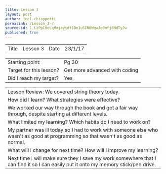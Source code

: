 ```yaml
---
title: Lesson 3
layout: post
author: joel.chiappetti
permalink: /Lesson_3-/
source-id: 1_LzPpCHcLqMmjaytdt1Dn1uSIN6WqwJoQmfj6NdTyJw
published: true
---
```

<table>
  <tr>
    <td>Title</td>
    <td>
Lesson 3</td>
    <td>Date</td>
    <td>
23/1/17</td>
  </tr>
</table>


<table>
  <tr>
    <td>Starting point:</td>
    <td>Pg 30</td>
  </tr>
  <tr>
    <td>Target for this lesson?</td>
    <td>Get more advanced with coding
</td>
  </tr>
  <tr>
    <td>Did I reach my target? </td>
    <td> Yes
</td>
  </tr>
</table>


<table>
  <tr>
    <td>Lesson Review: We covered string theory today.</td>
  </tr>
  <tr>
    <td>How did I learn? What strategies were effective? </td>
  </tr>
  <tr>
    <td>We worked our way through the book and got a fair way through, despite starting at different levels. </td>
  </tr>
  <tr>
    <td>What limited my learning? Which habits do I need to work on? </td>
  </tr>
  <tr>
    <td>My partner was ill today so I had to work with someone else who wasn't as good at programming so that wasn't as good as normal.
</td>
  </tr>
  <tr>
    <td>What will I change for next time? How will I improve my learning?</td>
  </tr>
  <tr>
    <td>Next time I will make sure they I save my work somewhere that I can find it so I can easily put it onto my memory stick/pen drive.
</td>
  </tr>
</table>


